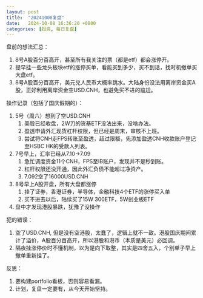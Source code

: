 ```yaml
---
layout: post
title:  "20241008复盘"
date:   2024-10-08 16:36:20 +0800
categories: [投资, 每日复盘]
---
```


盘前的想法汇总：
1. 8号A股百分百高开，甚至所有我关注的票（都是etf）都会涨停开。
2. 提早挂一些龙头板块etf的涨停买单，看能买到多少，买不到话，找时机撤单买大盘etf。
3. 8号A股百分百高开，美元兑人民币大概率跳水。大陆身份没法用离岸资金买A股，正好利用离岸资金空USD.CNH，也避免买不进的尴尬。

操作记录（包括了国庆假期的）：
1. 5号（周六）想到了空USD.CNH
    1. 美股已经收盘，2W刀的货基ETF没法出来，没啥办法。
    2. 盈透申请外汇现货杠杆权限，但已经是周末，审核不上班。
    3. 尝试将CNH走FPS转账至盈透，超过限额，先添加盈透CNH收款账户登记至HSBC HK的受款人列表。
2. 7号早上，汇率已经从7.10->7.09
    1. 急忙调度资金11个CNH，FPS至IB账户，发现并不是秒到账。
    2. 杠杆权限还没开通，因此外汇负债不能超过净资产。
    3. 7.092空了16000USD.CNH
3. 8号早上A股开盘，所有大盘都涨停
    1. 挂了证券，香港证券，半导体，金融科技4个ETF的涨停买入单
    2. 买不进去以后，陆续买了15W 300ETF，5W创业板ETF
4. 盘中才发现港股暴跌，犹豫了没操作

犯的错误：
1. 空了USD.CNH, 但是没有空港股，太蠢了，逻辑上就不一致。港股国庆期间累计了溢价，A股百分百高开，所以港股和港币（本质是美元）必回调。
2. 隔夜挂涨停价时不懂机制，以为是向下取整，其实是四舍五入，个别单子早上撤单重新挂了。

反思：
1. 要构建portfolio看板，否则容易看漏。
2. 计划，复盘一定要有，从今天开始坚持。

